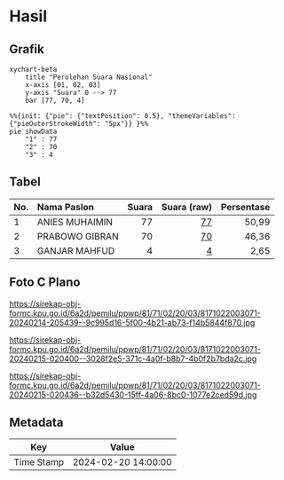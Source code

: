 # Hasil

## Grafik

```mermaid
xychart-beta
    title "Perolehan Suara Nasional"
    x-axis [01, 02, 03]
    y-axis "Suara" 0 --> 77
    bar [77, 70, 4]
```

```mermaid
%%{init: {"pie": {"textPosition": 0.5}, "themeVariables": {"pieOuterStrokeWidth": "5px"}} }%%
pie showData
    "1" : 77
    "2" : 70
    "3" : 4
```

## Tabel

| No. | Nama Paslon    | Suara | Suara (raw) | Persentase |
|:--- |:-------------- | -----:| -----------:| ----------:|
| 1   | ANIES MUHAIMIN | 77    | [77][p-1]   | 50,99      |
| 2   | PRABOWO GIBRAN | 70    | [70][p-2]   | 46,36      |
| 3   | GANJAR MAHFUD  | 4     | [4][p-3]    | 2,65       |


[p-1]: https://github.com/gigit-pemilu/pemilu-2024/blob/main/pilpres/hitung-suara/sub/81-maluku/sub/71-kota-ambon/sub/02-sirimau/sub/2003-batu-merah/sub/071-tps/sub/paslon-1.txt
[p-2]: https://github.com/gigit-pemilu/pemilu-2024/blob/main/pilpres/hitung-suara/sub/81-maluku/sub/71-kota-ambon/sub/02-sirimau/sub/2003-batu-merah/sub/071-tps/sub/paslon-2.txt
[p-3]: https://github.com/gigit-pemilu/pemilu-2024/blob/main/pilpres/hitung-suara/sub/81-maluku/sub/71-kota-ambon/sub/02-sirimau/sub/2003-batu-merah/sub/071-tps/sub/paslon-3.txt

## Foto C Plano

https://sirekap-obj-formc.kpu.go.id/6a2d/pemilu/ppwp/81/71/02/20/03/8171022003071-20240214-205439--9c995d16-5f00-4b21-ab73-f14b5844f870.jpg

https://sirekap-obj-formc.kpu.go.id/6a2d/pemilu/ppwp/81/71/02/20/03/8171022003071-20240215-020400--3028f2e5-371c-4a0f-b8b7-4b0f2b7bda2c.jpg

https://sirekap-obj-formc.kpu.go.id/6a2d/pemilu/ppwp/81/71/02/20/03/8171022003071-20240215-020436--b32d5430-15ff-4a06-8bc0-1077e2ced59d.jpg


## Metadata

| Key        | Value               |
| ---------- | ------------------- |
| Time Stamp | 2024-02-20 14:00:00 |



